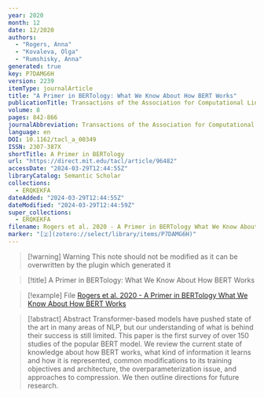 ```yaml
---
year: 2020
month: 12
date: 12/2020
authors:
  - "Rogers, Anna"
  - "Kovaleva, Olga"
  - "Rumshisky, Anna"
generated: true
key: P7DAMG6H
version: 2239
itemType: journalArticle
title: "A Primer in BERTology: What We Know About How BERT Works"
publicationTitle: Transactions of the Association for Computational Linguistics
volume: 8
pages: 842-866
journalAbbreviation: Transactions of the Association for Computational Linguistics
language: en
DOI: 10.1162/tacl_a_00349
ISSN: 2307-387X
shortTitle: A Primer in BERTology
url: "https://direct.mit.edu/tacl/article/96482"
accessDate: "2024-03-29T12:44:55Z"
libraryCatalog: Semantic Scholar
collections:
  - ERQKEKFA
dateAdded: "2024-03-29T12:44:55Z"
dateModified: "2024-03-29T12:44:59Z"
super_collections:
  - ERQKEKFA
filename: Rogers et al. 2020 - A Primer in BERTology What We Know About How BERT Works
marker: "[🇿](zotero://select/library/items/P7DAMG6H)"
---
```


>[!warning] Warning
> This note should not be modified as it can be overwritten by the plugin which generated it

> [!title] A Primer in BERTology: What We Know About How BERT Works

> [!example] File
> [Rogers et al. 2020 - A Primer in BERTology What We Know About How BERT Works](Rogers%20et%20al.%202020%20-%20A%20Primer%20in%20BERTology%20What%20We%20Know%20About%20How%20BERT%20Works.pdf)

> [!abstract] Abstract
> Transformer-based models have pushed state of the art in many areas of NLP, but our understanding of what is behind their success is still limited. This paper is the first survey of over 150 studies of the popular BERT model. We review the current state of knowledge about how BERT works, what kind of information it learns and how it is represented, common modifications to its training objectives and architecture, the overparameterization issue, and approaches to compression. We then outline directions for future research.

